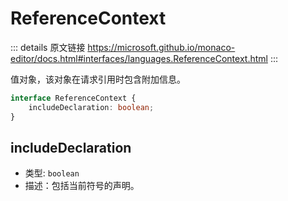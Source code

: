 # ReferenceContext

<backTop />
        
::: details 原文链接
https://microsoft.github.io/monaco-editor/docs.html#interfaces/languages.ReferenceContext.html
:::

值对象，该对象在请求引用时包含附加信息。

```ts
interface ReferenceContext {
    includeDeclaration: boolean;
}
```

## includeDeclaration
- 类型: `boolean`
- 描述：包括当前符号的声明。